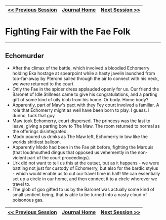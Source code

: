 | [<< Previous Session](04-16-22.md) | [Journal Home](../Journal.md) | [Next Session >>](05-01-22.md) |
| :--- | :---: | ---:|

# Fighting Fair with the Fae Folk
___
## Echomurder
- After the climax of the battle, which involved a bloodied Echomerry holding Eka hostage at spearpoint while a hasty javelin launched from too-far-away by Pteromi sailed through the air to connect with his neck, we were returned to the court.
- Only the Fae in the spider dress applauded openly for us. Our friend the Baronet of Idle Stillness came to give his congratulations, and a parting gift of some kind of oily blob from his home. Or body. Home body?
- Apparently, part of Maw's pact with they Fey court involved a familiar. A role that Echomerry might as well have been born to play. I guess. I dunno, fuck that guy
- Maw took Echomerry, court dispersed. The princess was the last to leave, giving a parting bow to The Maw. The room returned to normal as the offerings disintegrated.
- Modo poured us drinks as The Maw left, Echomerry in tow like the worlds shittiest balloon.
- Apparently Modo had been in the Fae pit before, fighting the Marquis (that loudmouthed dingus that opposed us vehemently in the non-violent part of the court proceedings).
- Urk did not want to tell us this at the outset, but as it happens - we were battling not just for custody of Echomerry, but also for the bardic stylus - which would enable us to cut our travel time in half! We can essentially set up a circle in our home, and then connect it to a circle wherever we travel to.
- The glob of goo gifted to us by the Baronet was actually some kind of small sentient being, that is able to be turned into a nasty cloud of poisonous gas. 

| [<< Previous Session](04-02-22.md) | [Journal Home](../Journal.md) | [Next Session >>](05-01-22.md) |
| :--- | :---: | ---:|